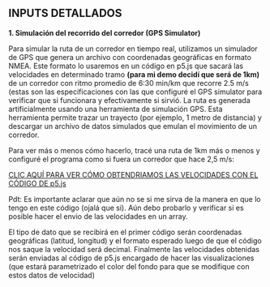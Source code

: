 INPUTS DETALLADOS
-

**1. Simulación del recorrido  del corredor (GPS Simulator)**

Para simular la ruta de un corredor en tiempo real, utilizamos un simulador de GPS que genera un archivo con coordenadas geográficas en formato NMEA. Este formato lo usaremos en un código en p5.js que sacará  las velocidades en determinado tramo **(para mi demo decidí que será de 1km)** de un corredor con ritmo promedio de 6:30 min/km que recorre 2.5 m/s (estas son las especificaciones con las que configuré el GPS simulator para verificar que si funcionara y efectivamente si sirvió. La ruta es generada artificialmente usando una herramienta de simulación GPS. Esta herramienta permite trazar un trayecto (por ejemplo, 1 metro de distancia) y descargar un archivo de datos simulados que emulan el movimiento de un corredor. 

Para ver más o menos cómo hacerlo, tracé una ruta de 1km más o menos y configuré el programa como si fuera un corredor que hace 2,5 m/s: 



[CLIC AQUÍ PARA VER CÓMO OBTENDRIAMOS LAS VELOCIDADES CON EL CÓDIGO DE p5.js](https://editor.p5js.org/manuuuu15281/sketches/OfDxS9mYy)

Pdt: Es importante aclarar que aún no se si me sirva de la manera en que lo tengo en este código (ojalá que si). Aún debo probarlo y verificar si es posible hacer el envio de las velocidades en un array.

El tipo de dato que se recibirá en el primer código serán coordenadas geográficas (latitud, longitud) y el formato esperado luego de que el código nos saque la velocidad será decimal. Finalmente las velocidades obtenidas serán enviadas al código de p5.js encargado de hacer las visualizaciones (que estará parametrizado el color del fondo para que se modifique con estos datos de velocidad) 

